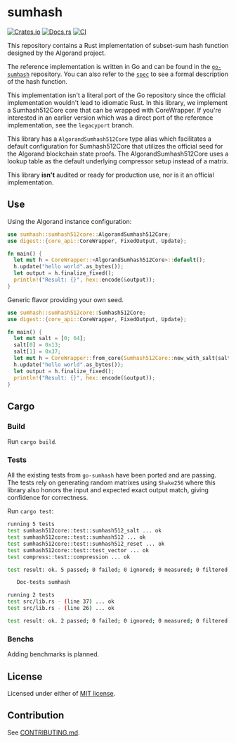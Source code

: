 # sumhash

[![Crates.io](https://img.shields.io/crates/v/sumhash.svg)](https://crates.io/crates/sumhash)
[![Docs.rs](https://docs.rs/sumhash/badge.svg)](https://docs.rs/sumhash)
[![CI](https://github.com/jsign/sumhash/workflows/CI/badge.svg)](https://github.com/jsign/sumhash/actions)

This repository contains a Rust implementation of subset-sum hash function designed by the Algorand project.

The reference implementation is written in Go and can be found in the [`go-sumhash`] repository.
You can also refer to the [`spec`] to see a formal description of the hash function.

This implementation isn't a literal port of the Go repository since the official implementation wouldn't lead to idiomatic Rust. In this library, we implement a Sumhash512Core core that can be wrapped with CoreWrapper. If you're interested in an earlier version which was a direct port of the reference implementation, see the `legacyport` branch.

This library has a `AlgorandSumhash512Core` type alias which facilitates a default configuration for Sumhash512Core that utilizes the official seed for the Algorand blockchain state proofs. The AlgorandSumhash512Core uses a lookup table as the default underlying compressor setup instead of a matrix.

This library **isn't** audited or ready for production use, nor is it an official implementation.

[`go-sumhash`]: https://github.com/algorand/go-sumhash
[`spec`]: https://github.com/algorand/go-sumhash/blob/master/spec/sumhash-spec.pdf

## Use

Using the Algorand instance configuration:

```rust
use sumhash::sumhash512core::AlgorandSumhash512Core;
use digest::{core_api::CoreWrapper, FixedOutput, Update};

fn main() {
  let mut h = CoreWrapper::<AlgorandSumhash512Core>::default();
  h.update("hello world".as_bytes());
  let output = h.finalize_fixed();
  println!("Result: {}", hex::encode(&output));
}
```

Generic flavor providing your own seed.

```rust
use sumhash::sumhash512core::Sumhash512Core;
use digest::{core_api::CoreWrapper, FixedOutput, Update};

fn main() {
  let mut salt = [0; 64];
  salt[0] = 0x13;
  salt[1] = 0x37;
  let mut h = CoreWrapper::from_core(Sumhash512Core::new_with_salt(salt));
  h.update("hello world".as_bytes());
  let output = h.finalize_fixed();
  println!("Result: {}", hex::encode(&output));
}
```

## Cargo

### Build

Run `cargo build`.

### Tests

All the existing tests from `go-sumhash` have been ported and are passing. The tests rely on generating random matrixes using `Shake256` where this library also honors the input and expected exact output match, giving confidence for correctness.

Run `cargo test`:

```bash
running 5 tests
test sumhash512core::test::sumhash512_salt ... ok
test sumhash512core::test::sumhash512 ... ok
test sumhash512core::test::sumhash512_reset ... ok
test sumhash512core::test::test_vector ... ok
test compress::test::compression ... ok

test result: ok. 5 passed; 0 failed; 0 ignored; 0 measured; 0 filtered out; finished in 0.59s

   Doc-tests sumhash

running 2 tests
test src/lib.rs - (line 37) ... ok
test src/lib.rs - (line 26) ... ok

test result: ok. 2 passed; 0 failed; 0 ignored; 0 measured; 0 filtered out; finished in 0.21s
```

### Benchs

Adding benchmarks is planned.

## License

Licensed under either of [MIT license](LICENSE-MIT).

## Contribution

See [CONTRIBUTING.md](CONTRIBUTING.md).
